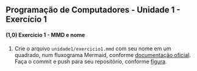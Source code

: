 ## Programação de Computadores - Unidade 1 - Exercício 1

#### (1,0) Exercicio 1 - MMD e nome

1. Crie o arquivo `unidade1/exercicio1.mmd` com seu nome em um quadrado, num fluxograma Mermaid, conforme [documentação oficial](https://mermaid.js.org/syntax/flowchart.html). Faça o commit e push para seu repositório, conforme [figura](https://drive.google.com/open?id=1dV5TwUdMxSmh80sx13epVcJFewIT_MVk).